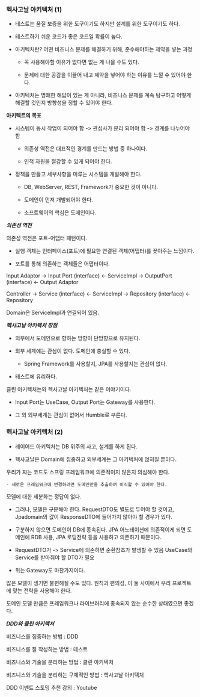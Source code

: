 ### 헥사고날 아키텍처 (1)

- 테스트는 품질 보증을 위한 도구이기도 하지만 설계를 위한 도구이기도 하다.

- 테스트하기 쉬운 코드가 좋은 코드일 확률이 높다.

- 아키텍처란? 어떤 비즈니스 문제를 해결하기 위해, 준수해야하는 제약을 넣는 과정

    - 꼭 사용해야할 이유가 없다면 없는 게 나을 수도 있다.

    - 문제에 대한 공감을 이끌어 내고 제약을 넣어야 하는 이유를 느낄 수 있어야 한다.

- 아키텍처는 명쾌한 해답이 있는 게 아니라, 비즈니스 문제를 계속 탐구하고 어떻게 해결할 것인지 방향성을 정할 수 있어야 한다.

**아키텍트의 목표**

- 시스템이 동시 작업이 되어야 함 -> 관심사가 분리 되어야 함 -> 경계를 나누어야 함

    - 의존성 역전은 대표적인 경계를 만드는 방법 중 하나이다.

    - 인적 자원을 절감할 수 있게 되어야 한다.

- 정책을 만들고 세부사항을 미루는 시스템을 개발해야 한다.

    - DB, WebServer, REST, Framework가 중요한 것이 아니다.

    - 도메인이 먼저 개발되어야 한다.

    - 소프트웨어의 핵심은 도메인이다.

***의존성 역전***

의존성 역전은 포트-어댑터 패턴이다.

- 실행 객체는 인터페이스(포트)에 필요한 연결된 객체(어댑터)를 꽂아주는 느낌이다.

- 포트를 통해 의존하는 객체들은 어댑터이다.

Input Adaptor -> Input Port (interface) <- ServiceImpl -> OutputPort (interface) <- Output Adaptor

Controller -> Service (interface) <- ServiceImpl -> Repository (interface) <- Repository

Domain은 ServiceImpl과 연결되어 있음.

***헥사고날 아키텍처 장점***

- 외부에서 도메인으로 향하는 방향이 단방향으로 유지된다.

- 외부 세계에는 관심이 없다. 도메인에 충실할 수 있다.
    
    - Spring Framework를 사용할지, JPA를 사용할지는 관심이 없다.

- 테스트에 유리하다.

클린 아키텍처는와 헥사고날 아키텍처는 같은 이야기이다.

- Input Port는 UseCase, Output Port는 Gateway를 사용한다.

- 그 외 외부세계는 관심이 없어서 Humble로 부른다.

### 헥사고날 아키텍처 (2)

- 레이어드 아키텍처는 DB 위주의 사고, 설계를 하게 된다.

- 헥사고날은 Domain에 집중하고 외부세계는 그 아키텍처에 얹혀질 뿐이다.

우리가 짜는 코드도 스프링 프레임워크에 의존적이지 않은지 의심해야 한다.

    - 새로운 프레임워크에 변경하려면 도메인만을 추출하여 이식할 수 있어야 한다. 

모델에 대한 세분화는 정답이 없다.

- 그러나, 모델은 구분해야 한다. RequestDTO도 별도로 두어야 할 것이고, Jpadomain의 값이 ResponseDTO에 들어가지 않아야 할 경우가 있다.

- 구분하지 않으면 도메인이 DB에 종속된다. JPA 어노테이션에 의존적이게 되면 도메인에 RDB 사용, JPA 로딩전략 등을 사용하고 의존하기 때문이다.

- RequestDTO가 -> Service에 의존하면 순환참조가 발생할 수 있음 UseCase와 Service를 받아줘야 할 DTO가 필요

- 위는 Gateway도 마찬가지이다.

많은 모델이 생기면 불편해질 수도 있다. 원칙과 편의성, 이 둘 사이에서 우리 프로젝트에 맞는 전략을 사용해야 한다.

도메인 모델 만큼은 프레임워크나 라이브러리에 종속되지 않는 순수한 상태였으면 좋겠다.

***DDD와 클린 아키텍처***

비즈니스를 집중하는 방법 : DDD

비즈니스를 잘 작성하는 방법 : 테스트

비즈니스와 기술을 분리하는 방법 : 클린 아키텍처

비즈니스와 기술을 분리하는 구체적인 방법 : 헥사고날 아키텍처

DDD 이벤트 스토밍 추천 강의 : Youtube